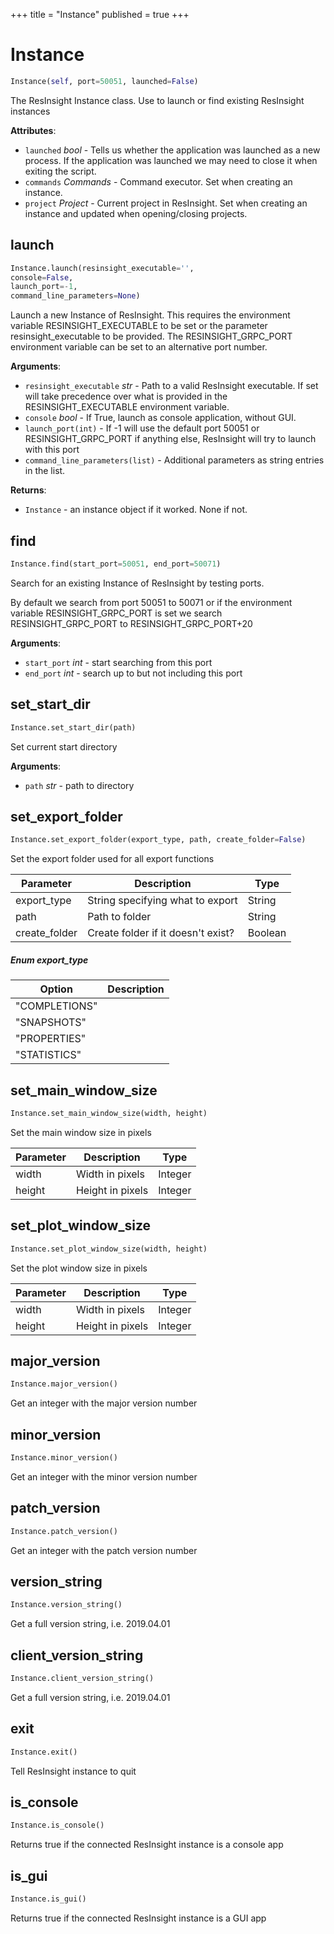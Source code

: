 +++
title = "Instance"
published = true
+++


# Instance
```python
Instance(self, port=50051, launched=False)
```
The ResInsight Instance class. Use to launch or find existing ResInsight instances

**Attributes**:

- `launched` _bool_ - Tells us whether the application was launched as a new process.
  If the application was launched we may need to close it when exiting the script.
- `commands` _Commands_ - Command executor. Set when creating an instance.
- `project` _Project_ - Current project in ResInsight.
  Set when creating an instance and updated when opening/closing projects.
  

## launch
```python
Instance.launch(resinsight_executable='',
console=False,
launch_port=-1,
command_line_parameters=None)
```
Launch a new Instance of ResInsight. This requires the environment variable
RESINSIGHT_EXECUTABLE to be set or the parameter resinsight_executable to be provided.
The RESINSIGHT_GRPC_PORT environment variable can be set to an alternative port number.

**Arguments**:

- `resinsight_executable` _str_ - Path to a valid ResInsight executable. If set
  will take precedence over what is provided in the RESINSIGHT_EXECUTABLE
  environment variable.
- `console` _bool_ - If True, launch as console application, without GUI.
- `launch_port(int)` - If -1 will use the default port 50051 or RESINSIGHT_GRPC_PORT
  if anything else, ResInsight will try to launch with this port
- `command_line_parameters(list)` - Additional parameters as string entries in the list.

**Returns**:

- `Instance` - an instance object if it worked. None if not.
  

## find
```python
Instance.find(start_port=50051, end_port=50071)
```
Search for an existing Instance of ResInsight by testing ports.

By default we search from port 50051 to 50071 or if the environment
variable RESINSIGHT_GRPC_PORT is set we search
RESINSIGHT_GRPC_PORT to RESINSIGHT_GRPC_PORT+20

**Arguments**:

- `start_port` _int_ - start searching from this port
- `end_port` _int_ - search up to but not including this port
  

## set_start_dir
```python
Instance.set_start_dir(path)
```
Set current start directory

**Arguments**:

- `path` _str_ - path to directory
  
  

## set_export_folder
```python
Instance.set_export_folder(export_type, path, create_folder=False)
```

Set the export folder used for all export functions

Parameter        | Description                                  | Type
---------------- | -------------------------------------------- | -----
export_type      | String specifying what to export             | String
path             | Path to folder                               | String
create_folder    | Create folder if it doesn't exist?           | Boolean

##### Enum export_type

Option          | Description
--------------- | ------------
"COMPLETIONS"   |
"SNAPSHOTS"     |
"PROPERTIES"    |
"STATISTICS"    |



## set_main_window_size
```python
Instance.set_main_window_size(width, height)
```

Set the main window size in pixels

Parameter | Description      | Type
--------- | ---------------- | -----
width     | Width in pixels  | Integer
height    | Height in pixels | Integer


## set_plot_window_size
```python
Instance.set_plot_window_size(width, height)
```

Set the plot window size in pixels

Parameter | Description      | Type
--------- | ---------------- | -----
width     | Width in pixels  | Integer
height    | Height in pixels | Integer


## major_version
```python
Instance.major_version()
```
Get an integer with the major version number

## minor_version
```python
Instance.minor_version()
```
Get an integer with the minor version number

## patch_version
```python
Instance.patch_version()
```
Get an integer with the patch version number

## version_string
```python
Instance.version_string()
```
Get a full version string, i.e. 2019.04.01

## client_version_string
```python
Instance.client_version_string()
```
Get a full version string, i.e. 2019.04.01

## exit
```python
Instance.exit()
```
Tell ResInsight instance to quit

## is_console
```python
Instance.is_console()
```
Returns true if the connected ResInsight instance is a console app

## is_gui
```python
Instance.is_gui()
```
Returns true if the connected ResInsight instance is a GUI app
